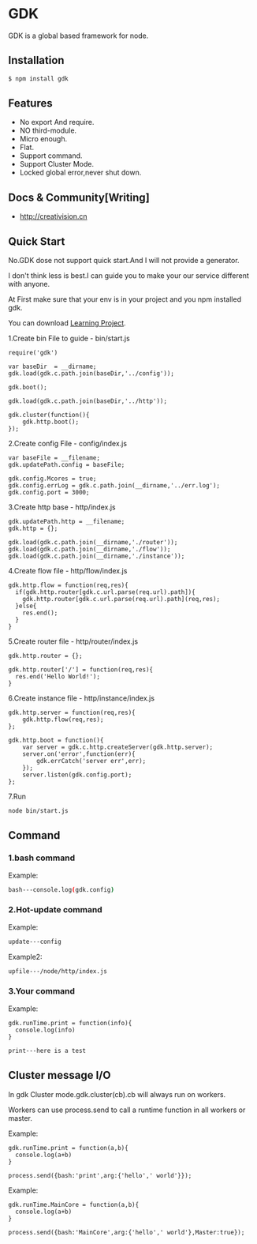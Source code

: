 # GDK

GDK is a global based framework for node.

## Installation

```bash
$ npm install gdk
```

## Features

  * No export And require.
  * NO third-module.
  * Micro enough.
  * Flat.
  * Support command.
  * Support Cluster Mode.
  * Locked global error,never shut down.
  
## Docs & Community[Writing]

  * http://creativision.cn
  
## Quick Start

  No.GDK dose not support quick start.And I will not provide a generator.
  
  I don't think less is best.I can guide you to make your our service different with anyone.
  
  At First make sure that your env is in your project and you npm installed gdk.
  
  You can download [Learning Project](http://fs.creativision.cn/project.tar.gz).
  
  1.Create bin File to guide - bin/start.js
  
  ```
  require('gdk')
  
  var baseDir  = __dirname;
  gdk.load(gdk.c.path.join(baseDir,'../config'));
  
  gdk.boot();
  
  gdk.load(gdk.c.path.join(baseDir,'../http'));
  
  gdk.cluster(function(){
      gdk.http.boot();
  });
  ```
  
  2.Create config File - config/index.js
  
  ```
  var baseFile = __filename;
  gdk.updatePath.config = baseFile;
  
  gdk.config.Mcores = true;
  gdk.config.errLog = gdk.c.path.join(__dirname,'../err.log');
  gdk.config.port = 3000;
  ```
  
  3.Create http base - http/index.js
  
  ```
  gdk.updatePath.http = __filename;
  gdk.http = {};
  
  gdk.load(gdk.c.path.join(__dirname,'./router'));
  gdk.load(gdk.c.path.join(__dirname,'./flow'));
  gdk.load(gdk.c.path.join(__dirname,'./instance'));
  ```
  
  4.Create flow file - http/flow/index.js
  
  ```
  gdk.http.flow = function(req,res){
    if(gdk.http.router[gdk.c.url.parse(req.url).path]){
      gdk.http.router[gdk.c.url.parse(req.url).path](req,res);
    }else{
      res.end();
    }
  }
  ```
  
  5.Create router file - http/router/index.js
  
  ```
  gdk.http.router = {};
  
  gdk.http.router['/'] = function(req,res){
    res.end('Hello World!');
  }
  ```
  
  6.Create instance file - http/instance/index.js
  
  ```
  gdk.http.server = function(req,res){
      gdk.http.flow(req,res);
  };
  
  gdk.http.boot = function(){
      var server = gdk.c.http.createServer(gdk.http.server);
      server.on('error',function(err){
          gdk.errCatch('server err',err);
      });
      server.listen(gdk.config.port);
  };
  ```
  
  7.Run
  
  ```bash
  node bin/start.js
  ```
  
## Command

### 1.bash command
  
  Example:
  ```bash
  bash---console.log(gdk.config)
  ```
  
### 2.Hot-update command

  Example:
  ```bash
  update---config
  ```

  Example2:
  ```bash
  upfile---/node/http/index.js
  ```
  
### 3.Your command

  Example:
  ```
  gdk.runTime.print = function(info){
    console.log(info)
  }
  ```
  
  ```bash
  print---here is a test
  ```
  
## Cluster message I/O

  In gdk Cluster mode.gdk.cluster(cb).cb will always run on workers.

  Workers can use process.send to call a runtime function in all workers or master.

  Example:
  ```
  gdk.runTime.print = function(a,b){
    console.log(a+b)
  }
  
  process.send({bash:'print',arg:{'hello',' world'}});
  ```
  
  Example:
  ```
  gdk.runTime.MainCore = function(a,b){
    console.log(a+b)
  }
    
  process.send({bash:'MainCore',arg:{'hello',' world'},Master:true});
  ```
